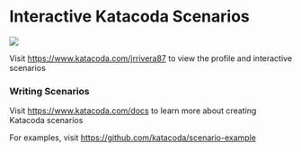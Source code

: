 # Interactive Katacoda Scenarios

[![](http://shields.katacoda.com/katacoda/jrrivera87/count.svg)](https://www.katacoda.com/jrrivera87 "Get your profile on Katacoda.com")

Visit https://www.katacoda.com/jrrivera87 to view the profile and interactive scenarios

### Writing Scenarios
Visit https://www.katacoda.com/docs to learn more about creating Katacoda scenarios

For examples, visit https://github.com/katacoda/scenario-example
